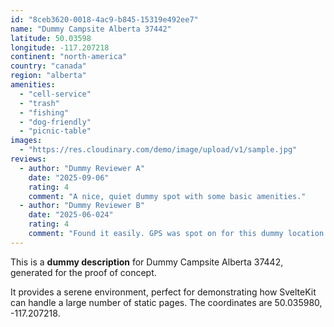```yaml
---
id: "8ceb3620-0018-4ac9-b845-15319e492ee7"
name: "Dummy Campsite Alberta 37442"
latitude: 50.03598
longitude: -117.207218
continent: "north-america"
country: "canada"
region: "alberta"
amenities:
  - "cell-service"
  - "trash"
  - "fishing"
  - "dog-friendly"
  - "picnic-table"
images:
  - "https://res.cloudinary.com/demo/image/upload/v1/sample.jpg"
reviews:
  - author: "Dummy Reviewer A"
    date: "2025-09-06"
    rating: 4
    comment: "A nice, quiet dummy spot with some basic amenities."
  - author: "Dummy Reviewer B"
    date: "2025-06-024"
    rating: 4
    comment: "Found it easily. GPS was spot on for this dummy location."
---
```


This is a **dummy description** for Dummy Campsite Alberta 37442, generated for the proof of concept.

It provides a serene environment, perfect for demonstrating how SvelteKit can handle a large number of static pages. The coordinates are 50.035980, -117.207218.
